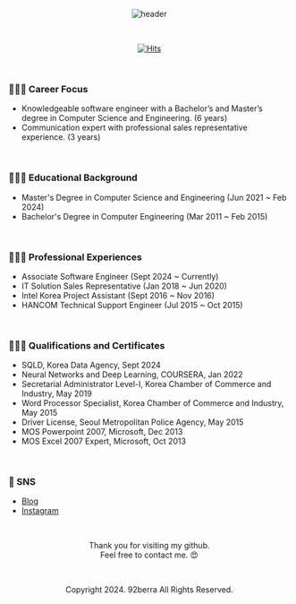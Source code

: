 <div align="center">

![header](https://capsule-render.vercel.app/api?type=wave&color=FFD9FA&width=100%&height=180&text=HyunHwa%20Oh&fontColor=5D5D5D&fontAlignY=50&desc=Associate%20Software%20Engineer&descAlignY=75)
  
<br/>

[![Hits](https://hits.seeyoufarm.com/api/count/incr/badge.svg?url=https%3A%2F%2Fgithub.com%2F92berra%2Fhit-counter&count_bg=%23A0A0A0&title_bg=%23000000&icon=git.svg&icon_color=%23FFFFFF&title=VISITED&edge_flat=false)](https://hits.seeyoufarm.com)

</div>

<br/>

<div>

  ### 🙋🏻‍♀️ Career Focus

  - Knowledgeable software engineer with a Bachelor’s and Master’s degree in Computer Science and Engineering. (6 years)
  - Communication expert with professional sales representative experience. (3 years)

  <br/>

  ### 👩🏻‍🎓 Educational Background

  - Master's Degree in Computer Science and Engineering (Jun 2021 ~ Feb 2024)
  - Bachelor's Degree in Computer Engineering (Mar 2011 ~ Feb 2015)

  <br/>

  ### 👩🏻‍💼 Professional Experiences

  - Associate Software Engineer (Sept 2024 ~ Currently)
  - IT Solution Sales Representative (Jan 2018 ~ Jun 2020)
  - Intel Korea Project Assistant (Sept 2016 ~ Nov 2016)
  - HANCOM Technical Support Engineer (Jul 2015 ~ Oct 2015)
 
  <br/>

  ### 👩🏻‍💻 Qualifications and Certificates

  - SQLD, Korea Data Agency, Sept 2024
  - Neural Networks and Deep Learning, COURSERA, Jan 2022
  - Secretarial Administrator Level-Ⅰ, Korea Chamber of Commerce and Industry, May 2019
  - Word Processor Specialist, Korea Chamber of Commerce and Industry, May 2015
  - Driver License, Seoul Metropolitan Police Agency, May 2015
  - MOS Powerpoint 2007, Microsoft, Dec 2013
  - MOS Excel 2007 Expert, Microsoft, Oct 2013

  <br/>

  ### 💌 SNS

  - <a href='berra.tistory.com'>Blog</a>
  - <a href='instagram.com/hyunhwazz'>Instagram</a>
    
</div>

<div align='center'>

  <br/>
  
Thank you for visiting my github. <br/>
Feel free to contact me. 😍

  <br/>

  Copyright 2024. 92berra All Rights Reserved.
  
</div>

<!--
**92berra/92berra** is a ✨ _special_ ✨ repository because its `README.md` (this file) appears on your GitHub profile.

Here are some ideas to get you started:

- 🔭 I’m currently working on ...
- 🌱 I’m currently learning ...
- 👯 I’m looking to collaborate on ...
- 🤔 I’m looking for help with ...
- 💬 Ask me about ...
- 📫 How to reach me: ...
- 😄 Pronouns: ...
- ⚡ Fun fact: ...
-->
